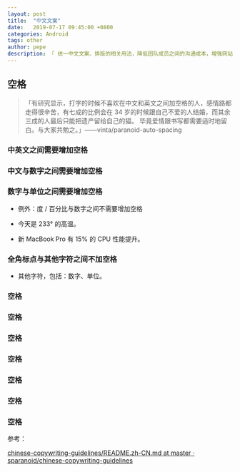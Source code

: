 ```yaml
---
layout: post
title:  "中文文案"
date:   2019-07-17 09:45:00 +0800
categories: Android
tags: other
author: pepe
description: 『 统一中文文案、排版的相关用法，降低团队成员之间的沟通成本，增强网站气质。 』
---
```


## **空格**

> 「有研究显示，打字的时候不喜欢在中文和英文之间加空格的人，感情路都走得很辛苦，有七成的比例会在 34 岁的时候跟自己不爱的人结婚，而其余三成的人最后只能把遗产留给自己的猫。 毕竟爱情跟书写都需要适时地留白。与大家共勉之。」——vinta/paranoid-auto-spacing

### **中英文之间需要增加空格**

### **中文与数字之间需要增加空格**

### **数字与单位之间需要增加空格**

* 例外：度 / 百分比与数字之间不需要增加空格

* 今天是 233° 的高温。

* 新 MacBook Pro 有 15% 的 CPU 性能提升。

### **全角标点与其他字符之间不加空格**

* 其他字符，包括：数字、单位。

### **空格**

### **空格**

### **空格**

### **空格**

### **空格**

### **空格**

### **空格**

参考：

[chinese-copywriting-guidelines/README.zh-CN.md at master · sparanoid/chinese-copywriting-guidelines](https://github.com/sparanoid/chinese-copywriting-guidelines/blob/master/README.zh-CN.md)

 